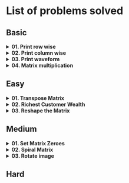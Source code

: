 # List of problems solved

## Basic

<!-- Problem: Print row wise-->
<details>
  <summary><b>01. Print row wise</b></summary>

- [Link to notes](https://github.com/TheParthMaru/mastering-dsa/blob/main/03_2D_arrays/notes/02_print_2D_array_row_wise.pdf)
- [Link to solution](https://github.com/TheParthMaru/mastering-dsa/blob/main/03_2D_arrays/code/RowPrint.java)

</details>

<!-- Problem: Print column wise-->
<details>
  <summary><b>02. Print column wise</b></summary>

- [Link to notes](https://github.com/TheParthMaru/mastering-dsa/blob/main/03_2D_arrays/notes/03_print_2D_array_column_wise.pdf)
- [Link to solution](https://github.com/TheParthMaru/mastering-dsa/blob/main/03_2D_arrays/code/ColumnPrint.java)

</details>

<!-- Problem: Print column wise-->
<details>
  <summary><b>03. Print waveform</b></summary>

- [Link to notes](https://github.com/TheParthMaru/mastering-dsa/blob/main/03_2D_arrays/notes/04_print_2D_array_in_waveform.pdf)
- [Link to solution](https://github.com/TheParthMaru/mastering-dsa/blob/main/03_2D_arrays/code/WavePrint.java)

</details>

<!-- Problem: Matrix multiplication-->
<details>
  <summary><b>04. Matrix multiplication</b></summary>

- [Link to notes](https://github.com/TheParthMaru/mastering-dsa/blob/main/03_2D_arrays/notes/05_matrix_multiplication.pdf)
- [Link to solution](https://github.com/TheParthMaru/mastering-dsa/blob/main/03_2D_arrays/code/MatrixMultiplication.java)

</details>

## Easy

<!-- Problem: Transpose matrix-->
<details>
  <summary><b>01. Transpose Matrix</b></summary>

- [Link to problem](https://leetcode.com/problems/transpose-matrix/description/)
- [Link to notes](https://github.com/TheParthMaru/mastering-dsa/blob/main/notes/leetcode-problems-notes/867_transpose_matrix.pdf)
- [Link to solution](https://github.com/TheParthMaru/mastering-dsa/tree/main/leetcode/0867_transpose_matrix)
</details>

<!-- Problem: Richest Customer Wealth-->
<details>
  <summary><b>02. Richest Customer Wealth</b></summary>

- [Link to problem](https://leetcode.com/problems/richest-customer-wealth/description/)
- [Link to notes](https://github.com/TheParthMaru/mastering-dsa/blob/main/notes/leetcode-problems-notes/1672_richest_customer_wealth.pdf)
- [Link to solution](https://github.com/TheParthMaru/mastering-dsa/tree/main/leetcode/1672_richest_customer_wealth)
</details>

<!-- Problem: Reshape the Matrix-->
<details>
  <summary><b>03. Reshape the Matrix</b></summary>

- [Link to problem](https://leetcode.com/problems/reshape-the-matrix/description/)
- [Link to notes](https://github.com/TheParthMaru/mastering-dsa/blob/main/notes/leetcode-problems-notes/566_reshape_the_matrix.pdf)
- [Link to solution](https://github.com/TheParthMaru/mastering-dsa/tree/main/leetcode/0566_reshape_the_matrix)
</details>

## Medium

<!-- Problem: Set Matrix Zeroes-->
<details>
  <summary><b>01. Set Matrix Zeroes</b></summary>

- [Link to problem](https://leetcode.com/problems/set-matrix-zeroes/description/)
- [Link to notes](https://github.com/TheParthMaru/mastering-dsa/blob/main/notes/leetcode-problems-notes/73_set_matrix_zeroes.pdf)
- [Link to solution](https://github.com/TheParthMaru/mastering-dsa/tree/main/leetcode/0073_set_matrix_zeroes)
</details>

<!-- Problem: Spiral Matrix-->
<details>
  <summary><b>02. Spiral Matrix</b></summary>

- [Link to problem](https://leetcode.com/problems/spiral-matrix/description/)
- [Link to notes](https://github.com/TheParthMaru/mastering-dsa/blob/main/notes/leetcode-problems-notes/54_spiral_matrix.pdf)
- [Link to solution](https://github.com/TheParthMaru/mastering-dsa/tree/main/leetcode/0054_spiral_matrix)
</details>

<!-- Problem: Spiral Matrix-->
<details>
  <summary><b>03. Rotate image</b></summary>

- [Link to problem](https://leetcode.com/problems/rotate-image/description/)
- [Link to notes](https://github.com/TheParthMaru/mastering-dsa/blob/main/notes/leetcode-problems-notes/48_rotate_image.pdf)
- [Link to solution](https://github.com/TheParthMaru/mastering-dsa/tree/main/leetcode/0048_rotate_image)
</details>

## Hard

